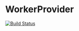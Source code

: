 # WorkerProvider

[![Build Status](https://travis-ci.org/geeeger/WorkerProvider.svg?branch=master)](https://travis-ci.org/geeeger/WorkerProvider)
